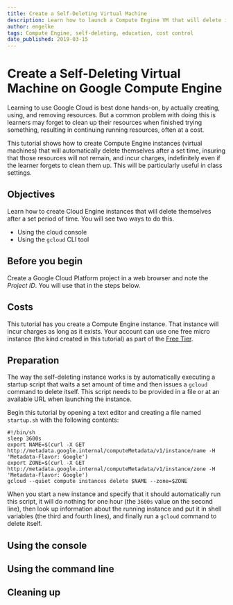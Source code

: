 ```yaml
---
title: Create a Self-Deleting Virtual Machine
description: Learn how to launch a Compute Engine VM that will delete itself after a set duration, insuring that costly resources are not left running.
author: engelke
tags: Compute Engine, self-deleting, education, cost control
date_published: 2019-03-15
---
```

# Create a Self-Deleting Virtual Machine on Google Compute Engine

Learning to use Google Cloud is best done hands-on, by actually creating, using,
and removing resources. But a common problem with doing this is learners may
forget to clean up their resources when finished trying something, resulting
in continuing running resources, often at a cost.

This tutorial shows how to create Compute Engine instances (virtual machines)
that will automatically delete themselves after a set time, insuring that
those resources will not remain, and incur charges, indefinitely even
if the learner forgets to clean them up. This will be particularly useful
in class settings.

## Objectives

Learn how to create Cloud Engine instances that will delete themselves after
a set period of time. You will see two ways to do this.

* Using the cloud console
* Using the `gcloud` CLI tool

## Before you begin

Create a Google Cloud Platform project in a web browser and note the
_Project ID_. You will use that in the steps below.

## Costs

This tutorial has you create a Compute Engine instance. That instance
will incur charges as long as it exists. Your account can use one free
micro instance (the kind created in this tutorial) as part of the
[Free Tier](https://cloud.google.com/free).

## Preparation

The way the self-deleting instance works is by automatically executing a
startup script that waits a set amount of time and then issues a `gcloud`
command to delete itself. This script needs to be provided in a file or
at an available URL when launching the instance.

Begin this tutorial by opening a text editor and creating a file named
`startup.sh` with the following contents:

    #!/bin/sh
    sleep 3600s
    export NAME=$(curl -X GET http://metadata.google.internal/computeMetadata/v1/instance/name -H 'Metadata-Flavor: Google')
    export ZONE=$(curl -X GET http://metadata.google.internal/computeMetadata/v1/instance/zone -H 'Metadata-Flavor: Google')
    gcloud --quiet compute instances delete $NAME --zone=$ZONE

When you start a new instance and specify that it should automatically run
this script, it will do nothing for one hour (the `3600s` value on the second
line), then look up information about the running instance and put it in shell
variables (the third and fourth lines), and finally run a `gcloud` command to
delete itself.


## Using the console

## Using the command line

## Cleaning up
